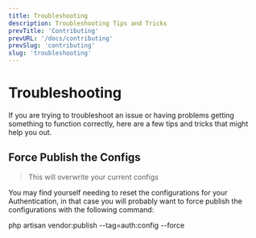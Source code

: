 ```yaml
---
title: Troubleshooting
description: Troubleshooting Tips and Tricks
prevTitle: 'Contributing'
prevURL: '/docs/contributing'
prevSlug: 'contributing'
slug: 'troubleshooting'
---
```


# Troubleshooting

If you are trying to troubleshoot an issue or having problems getting something to function correctly, here are a few tips and tricks that might help you out.

## Force Publish the Configs

> This will overwrite your current configs

You may find yourself needing to reset the configurations for your Authentication, in that case you will probably want to force publish the configurations with the following command:

<div class="p-5 font-mono whitespace-break-spaces bg-white/[6%] rounded-xl border border-white/[8%]"><span class="text-pink-400">php</span> <span class="text-green-400">artisan</span> <span class="text-yellow-400">vendor:publish</span> <span class="text-[#b4fd4f]">--tag=auth:config</span> <span class="text-red-400">--force</span>
</div>


